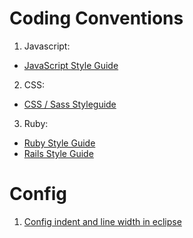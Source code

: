 # Coding Conventions

1. Javascript:  
* [JavaScript Style Guide](https://github.com/airbnb/javascript)

2. CSS:  
* [CSS / Sass Styleguide](https://github.com/airbnb/css)

3. Ruby:  
* [Ruby Style Guide](https://github.com/bbatsov/ruby-style-guide)
* [Rails Style Guide](https://github.com/bbatsov/rails-style-guide)

# Config

1. [Config indent and line width in eclipse](https://github.com/minhbkpro/coding-conventions/blob/master/Config%20indent%20in%20eclipse.md)
